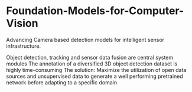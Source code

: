 # Foundation-Models-for-Computer-Vision
Advancing Camera based detection models for intelligent sensor infrastructure. 


Object detection, tracking and sensor data fusion are central system modules
The annotation of a diversified 3D object detection dataset is highly time-consuming
The solution: Maximize the utilization of open data sources and unsupervised data to generate a well performing pretrained network before adapting to a specific domain 
